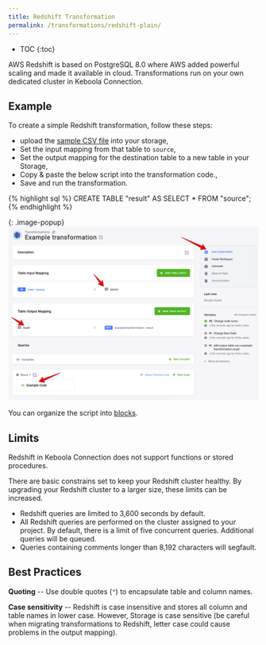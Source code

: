 ```yaml
---
title: Redshift Transformation
permalink: /transformations/redshift-plain/
---
```


* TOC
{:toc}

AWS Redshift is based on PostgreSQL 8.0 where AWS added powerful scaling and made it available in cloud. Transformations run on your own dedicated cluster in Keboola Connection.

## Example

To create a simple Redshift transformation, follow these steps:
 - upload the [sample CSV file](/transformations/source.csv) into your storage,
 - Set the input mapping from that table to `source`,
 - Set the output mapping for the destination table to a new table in your Storage,
 - Copy & paste the below script into the transformation code.,
 - Save and run the transformation.
 
{% highlight sql %}
CREATE TABLE "result" AS SELECT * FROM "source";
{% endhighlight %}

{: .image-popup}
![Screenshot - Sample Transformation](/transformations/redshift-plain/sample-transformation.png)

You can organize the script into [blocks](/transformations/#writing-scripts).

## Limits
Redshift in Keboola Connection does not support functions or stored procedures.

There are basic constrains set to keep your Redshift cluster healthy. By upgrading your Redshift cluster to a
larger size, these limits can be increased.

- Redshift queries are limited to 3,600 seconds by default.
- All Redshift queries are performed on the cluster assigned to your project. By default, there is a limit of five
  concurrent queries. Additional queries will be queued.
- Queries containing comments longer than 8,192 characters will segfault.

## Best Practices

**Quoting** -- Use double quotes (`"`) to encapsulate table and column names.

**Case sensitivity** -- Redshift is case insensitive and stores all column and table names in lower case. However,
Storage is case sensitive (be careful when migrating transformations to Redshift, letter case could cause problems
in the output mapping).
